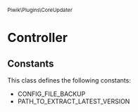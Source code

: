 <small>Piwik\Plugins\CoreUpdater</small>

Controller
==========


Constants
---------

This class defines the following constants:

- CONFIG_FILE_BACKUP
- PATH_TO_EXTRACT_LATEST_VERSION
